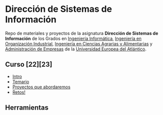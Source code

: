 # Dirección de Sistemas de Información

Repo de materiales y proyectos de la asignatura **Dirección de Sistemas de Información** de los Grados en [Ingeniería Informática](https://www.uneatlantico.es/escuela-politecnica-superior/estudios-grado-oficial-en-ingenieria-informatica), [Ingeniería en Organización Industrial](), [Ingeniería en Ciencias Agrarias y Alimentarias]() y [Administración de Empresas]() de la [Universidad Europea del Atlántico](https://www.uneatlantico.es). 

## Curso [22][23]

* [Intro](./temario/introduccion.md)
* [Temario](./temario)
* [Proyectos que abordaremos](docs/proyectos.md)
* [Retos!](retos/readme.md)

## Herramientas

